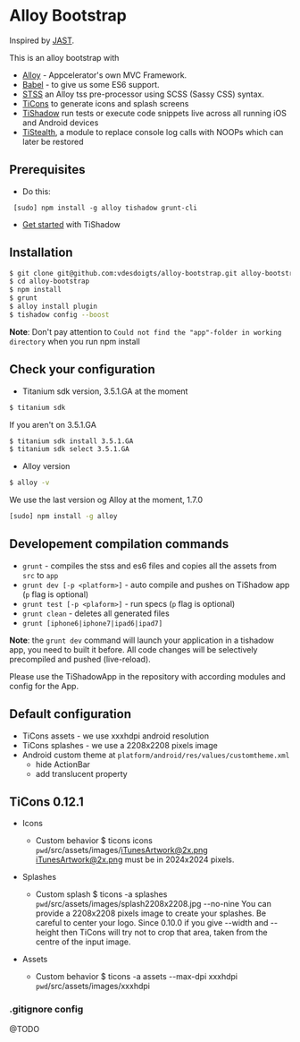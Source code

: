 # Alloy Bootstrap
Inspired by [JAST](https://github.com/dbankier/JAST).

This is an alloy bootstrap with
 * [Alloy](http://projects.appcelerator.com/alloy/docs/Alloy-bootstrap/index.html) -
   Appcelerator's own MVC Framework.
 * [Babel](https://babeljs.io/) - to give us some ES6 support.
 * [STSS](https://github.com/RonaldTreur/STSS) an Alloy tss pre-processor using SCSS (Sassy CSS) syntax.
 * [TiCons](https://github.com/fokkezb/ticons-cli) to generate icons and splash screens
 * [TiShadow](https://github.com/dbankier/TiShadow) run tests or execute code snippets live across all running iOS and Android devices
 * [TiStealth](https://github.com/fokkezb/ti-stealth), a module to replace console log calls with NOOPs which can later be restored


## Prerequisites

 * Do this:
```
 [sudo] npm install -g alloy tishadow grunt-cli
```
 * [Get started](http://tishadow.yydigital.com/getting%20started) with TiShadow


## Installation

```sh
$ git clone git@github.com:vdesdoigts/alloy-bootstrap.git alloy-bootstrap
$ cd alloy-bootstrap
$ npm install
$ grunt
$ alloy install plugin
$ tishadow config --boost
```

**Note**: Don't pay attention to `Could not find the "app"-folder in working directory` when you run npm install


## Check your configuration

 * Titanium sdk version, 3.5.1.GA at the moment
```sh
$ titanium sdk
```
If you aren't on 3.5.1.GA
```sh
$ titanium sdk install 3.5.1.GA
$ titanium sdk select 3.5.1.GA
```


 * Alloy version
```sh
$ alloy -v
```
We use the last version og Alloy at the moment, 1.7.0
```sh
[sudo] npm install -g alloy
```


## Developement compilation commands

 * `grunt` - compiles the stss and es6 files and copies all the assets from `src` to `app`
 * `grunt dev [-p <platform>]` - auto compile and pushes on TiShadow app (`p` flag is optional)
 * `grunt test [-p <plaform>]` - run specs  (`p` flag is optional)
 * `grunt clean` - deletes all generated files
 * `grunt [iphone6|iphone7|ipad6|ipad7]`

**Note**: the `grunt dev` command will launch your application in a tishadow app, you need to built it before.
All code changes will be selectively precompiled and pushed (live-reload).

Please use the TiShadowApp in the repository with according modules and config for the App.


## Default configuration
 * TiCons assets - we use xxxhdpi android resolution
 * TiCons splashes - we use a 2208x2208 pixels image
 * Android custom theme at `platform/android/res/values/customtheme.xml`
    * hide ActionBar
    * add translucent property


## TiCons 0.12.1

 * Icons

    * Custom behavior
    $ ticons icons
    `pwd`/src/assets/images/iTunesArtwork@2x.png
    iTunesArtwork@2x.png must be in 2024x2024 pixels.


 * Splashes

    * Custom splash
    $ ticons -a splashes `pwd`/src/assets/images/splash2208x2208.jpg --no-nine
    You can provide a 2208x2208 pixels image to create your splashes. Be careful to center your logo. Since 0.10.0 if you give --width <width> and --height <height> then TiCons will try not to crop that area, taken from the centre of the input image.


 * Assets

    * Custom behavior
    $ ticons -a assets --max-dpi xxxhdpi `pwd`/src/assets/images/xxxhdpi


### .gitignore config
@TODO

